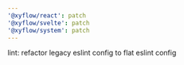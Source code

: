 ```yaml
---
'@xyflow/react': patch
'@xyflow/svelte': patch
'@xyflow/system': patch
---
```


lint: refactor legacy eslint config to flat eslint config
